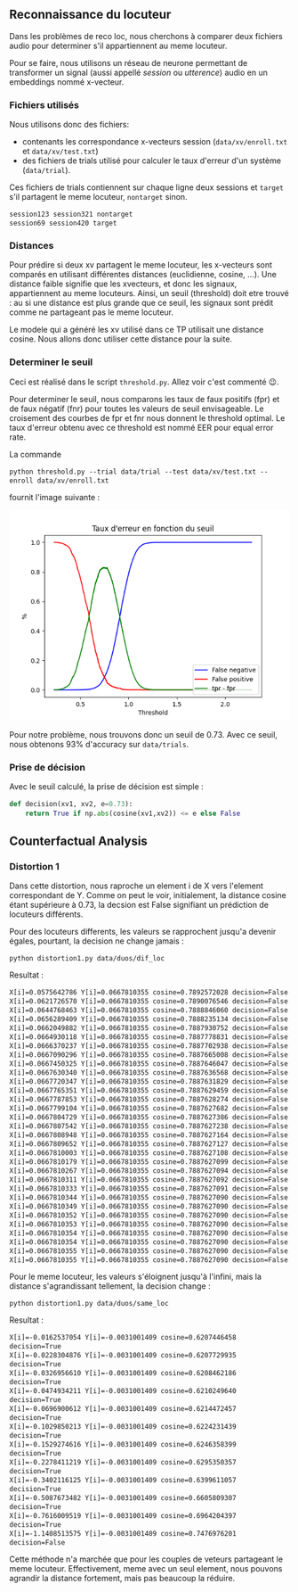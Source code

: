 ## Reconnaissance du locuteur

Dans les problèmes de reco loc, nous cherchons à comparer deux fichiers audio pour determiner s'il appartiennent au meme locuteur.

Pour se faire, nous utilisons un réseau de neurone permettant de transformer un signal (aussi appellé *session* ou *utterence*) audio en un embeddings nommé x-vecteur. 

### Fichiers utilisés
Nous utilisons donc des fichiers:
 - contenants les correspondance x-vecteurs session (`data/xv/enroll.txt` et `data/xv/test.txt`)
 - des fichiers de trials utilisé pour calculer le taux d'erreur d'un système (`data/trial`).
 
Ces fichiers de trials contiennent sur chaque ligne deux sessions et `target` s'il partagent le meme locuteur, `nontarget` sinon.

```
session123 session321 nontarget
session69 session420 target
```

### Distances

Pour prédire si deux xv partagent le meme locuteur, les x-vecteurs sont comparés en utilisant différentes distances (euclidienne, cosine, ...). Une distance faible signifie que les xvecteurs, et donc les signaux, appartiennent au meme locuteurs. Ainsi, un seuil (threshold) doit etre trouvé : au si une distance est plus grande que ce seuil, les signaux sont prédit comme ne partageant pas le meme locuteur.

Le modele qui a généré les xv utilisé dans ce TP utilisait une distance cosine. Nous allons donc utiliser cette distance pour la suite.

### Determiner le seuil

Ceci est réalisé dans le script `threshold.py`. Allez voir c'est commenté 😉.

Pour determiner le seuil, nous comparons les taux de faux positifs (fpr) et de faux négatif (fnr) pour toutes les valeurs de seuil envisageable. Le croisement des courbes de fpr et fnr nous donnent le threshold optimal. Le taux d'erreur obtenu avec ce threshold est nommé EER pour equal error rate.

La commande
```
python threshold.py --trial data/trial --test data/xv/test.txt --enroll data/xv/enroll.txt
```

fournit l'image suivante :

![Image](data/images/threshold.png)

Pour notre  problème, nous trouvons donc un seuil de 0.73. Avec ce seuil, nous obtenons 93% d'accuracy sur `data/trials`.

### Prise de décision

Avec le seuil calculé, la prise de décision est simple :

```python
def decision(xv1, xv2, e=0.73):
    return True if np.abs(cosine(xv1,xv2)) <= e else False
```

## Counterfactual Analysis

### Distortion 1

Dans cette distortion, nous raproche un element i de X vers l'element correspondant de Y.
Comme on peut le voir, initialement, la distance cosine étant supérieure à 0.73, la decsion est False signifiant un prédiction de locuteurs différents. 

Pour des locuteurs differents, les valeurs se rapprochent jusqu'a devenir égales, pourtant, la decision ne change jamais :
```
python distortion1.py data/duos/dif_loc
```
Resultat : 
```
X[i]=0.0575642786 Y[i]=0.0667810355 cosine=0.7892572028 decision=False
X[i]=0.0621726570 Y[i]=0.0667810355 cosine=0.7890076546 decision=False
X[i]=0.0644768463 Y[i]=0.0667810355 cosine=0.7888846060 decision=False
X[i]=0.0656289409 Y[i]=0.0667810355 cosine=0.7888235134 decision=False
X[i]=0.0662049882 Y[i]=0.0667810355 cosine=0.7887930752 decision=False
X[i]=0.0664930118 Y[i]=0.0667810355 cosine=0.7887778831 decision=False
X[i]=0.0666370237 Y[i]=0.0667810355 cosine=0.7887702938 decision=False
X[i]=0.0667090296 Y[i]=0.0667810355 cosine=0.7887665008 decision=False
X[i]=0.0667450325 Y[i]=0.0667810355 cosine=0.7887646047 decision=False
X[i]=0.0667630340 Y[i]=0.0667810355 cosine=0.7887636568 decision=False
X[i]=0.0667720347 Y[i]=0.0667810355 cosine=0.7887631829 decision=False
X[i]=0.0667765351 Y[i]=0.0667810355 cosine=0.7887629459 decision=False
X[i]=0.0667787853 Y[i]=0.0667810355 cosine=0.7887628274 decision=False
X[i]=0.0667799104 Y[i]=0.0667810355 cosine=0.7887627682 decision=False
X[i]=0.0667804729 Y[i]=0.0667810355 cosine=0.7887627386 decision=False
X[i]=0.0667807542 Y[i]=0.0667810355 cosine=0.7887627238 decision=False
X[i]=0.0667808948 Y[i]=0.0667810355 cosine=0.7887627164 decision=False
X[i]=0.0667809652 Y[i]=0.0667810355 cosine=0.7887627127 decision=False
X[i]=0.0667810003 Y[i]=0.0667810355 cosine=0.7887627108 decision=False
X[i]=0.0667810179 Y[i]=0.0667810355 cosine=0.7887627099 decision=False
X[i]=0.0667810267 Y[i]=0.0667810355 cosine=0.7887627094 decision=False
X[i]=0.0667810311 Y[i]=0.0667810355 cosine=0.7887627092 decision=False
X[i]=0.0667810333 Y[i]=0.0667810355 cosine=0.7887627091 decision=False
X[i]=0.0667810344 Y[i]=0.0667810355 cosine=0.7887627090 decision=False
X[i]=0.0667810349 Y[i]=0.0667810355 cosine=0.7887627090 decision=False
X[i]=0.0667810352 Y[i]=0.0667810355 cosine=0.7887627090 decision=False
X[i]=0.0667810353 Y[i]=0.0667810355 cosine=0.7887627090 decision=False
X[i]=0.0667810354 Y[i]=0.0667810355 cosine=0.7887627090 decision=False
X[i]=0.0667810354 Y[i]=0.0667810355 cosine=0.7887627090 decision=False
X[i]=0.0667810355 Y[i]=0.0667810355 cosine=0.7887627090 decision=False
X[i]=0.0667810355 Y[i]=0.0667810355 cosine=0.7887627090 decision=False
```

Pour le meme locuteur, les valeurs s'éloignent jusqu'à l'infini, mais la distance s'agrandissant tellement, la decision change :
```
python distortion1.py data/duos/same_loc
```
Resultat : 
```
X[i]=-0.0162537054 Y[i]=-0.0031001409 cosine=0.6207446458 decision=True
X[i]=-0.0228304876 Y[i]=-0.0031001409 cosine=0.6207729935 decision=True
X[i]=-0.0326956610 Y[i]=-0.0031001409 cosine=0.6208462186 decision=True
X[i]=-0.0474934211 Y[i]=-0.0031001409 cosine=0.6210249640 decision=True
X[i]=-0.0696900612 Y[i]=-0.0031001409 cosine=0.6214472457 decision=True
X[i]=-0.1029850213 Y[i]=-0.0031001409 cosine=0.6224231439 decision=True
X[i]=-0.1529274616 Y[i]=-0.0031001409 cosine=0.6246358399 decision=True
X[i]=-0.2278411219 Y[i]=-0.0031001409 cosine=0.6295350357 decision=True
X[i]=-0.3402116125 Y[i]=-0.0031001409 cosine=0.6399611057 decision=True
X[i]=-0.5087673482 Y[i]=-0.0031001409 cosine=0.6605809307 decision=True
X[i]=-0.7616009519 Y[i]=-0.0031001409 cosine=0.6964204397 decision=True
X[i]=-1.1408513575 Y[i]=-0.0031001409 cosine=0.7476976201 decision=False
```
Cette méthode n'a marchée que pour les couples de veteurs partageant le meme locuteur. Effectivement, meme avec un seul element, nous pouvons agrandir la distance fortement, mais pas beaucoup la réduire.